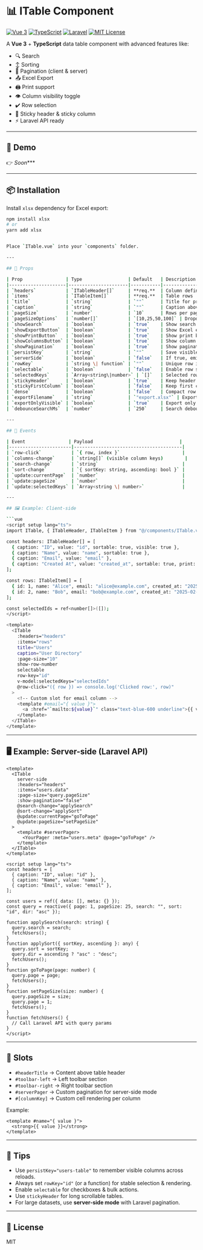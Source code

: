 # 📊 ITable Component

[![Vue 3](https://img.shields.io/badge/Vue-3-brightgreen.svg)](https://vuejs.org/)
[![TypeScript](https://img.shields.io/badge/TypeScript-5-blue.svg)](https://www.typescriptlang.org/)
[![Laravel](https://img.shields.io/badge/Laravel-12-red.svg)](https://laravel.com/)
[![MIT License](https://img.shields.io/badge/License-MIT-yellow.svg)](LICENSE)

A **Vue 3** + **TypeScript** data table component with advanced features like:

- 🔍 Search
- ↕️ Sorting
- 📑 Pagination (client & server)
- 📤 Excel Export
- 🖨️ Print support
- 👁️ Column visibility toggle
- ✔️ Row selection
- 📌 Sticky header & sticky column
- ⚡ Laravel API ready

---

## 🚀 Demo

👉 *Soon****  

---

## 📦 Installation

Install `xlsx` dependency for Excel export:

```bash
npm install xlsx
# or
yarn add xlsx


Place `ITable.vue` into your `components` folder.

---

## 🔧 Props

| Prop                | Type                 | Default   | Description |
|---------------------|----------------------|-----------|-------------|
| `headers`           | `ITableHeader[]`     | **req.**  | Column definitions |
| `items`             | `ITableItem[]`       | **req.**  | Table rows |
| `title`             | `string`             | `""`      | Title for print/export |
| `caption`           | `string`             | `""`      | Caption above table |
| `pageSize`          | `number`             | `10`      | Rows per page |
| `pageSizeOptions`   | `number[]`           | `[10,25,50,100]` | Dropdown options |
| `showSearch`        | `boolean`            | `true`    | Show search box |
| `showExportButton`  | `boolean`            | `true`    | Show Excel export |
| `showPrintButton`   | `boolean`            | `true`    | Show print button |
| `showColumnsButton` | `boolean`            | `true`    | Show column toggle |
| `showPagination`    | `boolean`            | `true`    | Show pagination |
| `persistKey`        | `string`             | `""`      | Save visible columns in `localStorage` |
| `serverSide`        | `boolean`            | `false`   | If true, emits events instead of client filtering |
| `rowKey`            | `string \| function` | `""`      | Unique row identifier |
| `selectable`        | `boolean`            | `false`   | Enable row selection |
| `selectedKeys`      | `Array<string\|number>` | `[]`   | Selected rows |
| `stickyHeader`      | `boolean`            | `true`    | Keep header fixed |
| `stickyFirstColumn` | `boolean`            | `false`   | Keep first column fixed |
| `dense`             | `boolean`            | `false`   | Compact row height |
| `exportFilename`    | `string`             | `"export.xlsx"` | Export filename |
| `exportOnlyVisible` | `boolean`            | `true`    | Export only visible columns |
| `debounceSearchMs`  | `number`             | `250`     | Search debounce delay |

---

## 🎯 Events

| Event                | Payload                                |
|-----------------------|----------------------------------------|
| `row-click`           | `{ row, index }`                       |
| `columns-change`      | `string[]` (visible column keys)        |
| `search-change`       | `string`                               |
| `sort-change`         | `{ sortKey: string, ascending: bool }` |
| `update:currentPage`  | `number`                               |
| `update:pageSize`     | `number`                               |
| `update:selectedKeys` | `Array<string \| number>`              |

---

## 🖼️ Example: Client-side

```vue
<script setup lang="ts">
import ITable, { ITableHeader, ITableItem } from "@/components/ITable.vue";

const headers: ITableHeader[] = [
  { caption: "ID", value: "id", sortable: true, visible: true },
  { caption: "Name", value: "name", sortable: true },
  { caption: "Email", value: "email" },
  { caption: "Created At", value: "created_at", sortable: true, print: true },
];

const rows: ITableItem[] = [
  { id: 1, name: "Alice", email: "alice@example.com", created_at: "2025-01-01" },
  { id: 2, name: "Bob", email: "bob@example.com", created_at: "2025-02-15" },
];

const selectedIds = ref<number[]>([]);
</script>

<template>
  <ITable
    :headers="headers"
    :items="rows"
    title="Users"
    caption="User Directory"
    :page-size="10"
    show-row-number
    selectable
    row-key="id"
    v-model:selectedKeys="selectedIds"
    @row-click="({ row }) => console.log('Clicked row:', row)"
  >
    <!-- Custom slot for email column -->
    <template #email="{ value }">
      <a :href="`mailto:${value}`" class="text-blue-600 underline">{{ value }}</a>
    </template>
  </ITable>
</template>
```

---

## 🖥️ Example: Server-side (Laravel API)

```vue
<template>
  <ITable
    server-side
    :headers="headers"
    :items="users.data"
    :page-size="query.pageSize"
    :show-pagination="false"
    @search-change="applySearch"
    @sort-change="applySort"
    @update:currentPage="goToPage"
    @update:pageSize="setPageSize"
  >
    <template #serverPager>
      <YourPager :meta="users.meta" @page="goToPage" />
    </template>
  </ITable>
</template>

<script setup lang="ts">
const headers = [
  { caption: "ID", value: "id" },
  { caption: "Name", value: "name" },
  { caption: "Email", value: "email" },
];

const users = ref({ data: [], meta: {} });
const query = reactive({ page: 1, pageSize: 25, search: "", sort: "id", dir: "asc" });

function applySearch(search: string) {
  query.search = search;
  fetchUsers();
}
function applySort({ sortKey, ascending }: any) {
  query.sort = sortKey;
  query.dir = ascending ? "asc" : "desc";
  fetchUsers();
}
function goToPage(page: number) {
  query.page = page;
  fetchUsers();
}
function setPageSize(size: number) {
  query.pageSize = size;
  query.page = 1;
  fetchUsers();
}
function fetchUsers() {
  // Call Laravel API with query params
}
</script>
```

---

## 🎨 Slots

- `#headerTitle` → Content above table header  
- `#toolbar-left` → Left toolbar section  
- `#toolbar-right` → Right toolbar section  
- `#serverPager` → Custom pagination for server-side mode  
- `#[columnKey]` → Custom cell rendering per column  

Example:

```vue
<template #name="{ value }">
  <strong>{{ value }}</strong>
</template>
```

---

## 📌 Tips

- Use `persistKey="users-table"` to remember visible columns across reloads.  
- Always set `rowKey="id"` (or a function) for stable selection & rendering.  
- Enable `selectable` for checkboxes & bulk actions.  
- Use `stickyHeader` for long scrollable tables.  
- For large datasets, use **server-side mode** with Laravel pagination.  

---

## 📝 License

MIT
